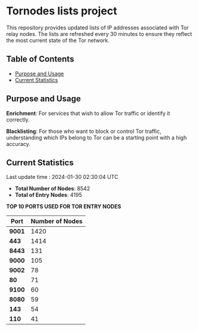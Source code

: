 # Tornodes lists project

This repository provides updated lists of IP addresses associated with Tor relay nodes. The lists are refreshed every 30 minutes to ensure they reflect the most current state of the Tor network.

## Table of Contents

- [Purpose and Usage](#purpose-and-usage)
- [Current Statistics](#current-statistics)


## Purpose and Usage

**Enrichment**: For services that wish to allow Tor traffic or identify it correctly.

**Blacklisting**: For those who want to block or control Tor traffic, understanding which IPs belong to Tor can be a starting point with a high accuracy.

## Current Statistics

Last update time : 2024-01-30 02:30:04 UTC

- **Total Number of Nodes**: 8542
- **Total of Entry Nodes**: 4195

**TOP 10 PORTS USED FOR TOR ENTRY NODES**

| **Port** | **Number of Nodes** |
|------|-----------------|
| **9001**   | 1420  |
| **443**   | 1414  |
| **8443**   | 131  |
| **9000**   | 105  |
| **9002**   | 78  |
| **80**   | 71  |
| **9100**   | 60  |
| **8080**   | 59  |
| **143**   | 54  |
| **110**   | 41  |

